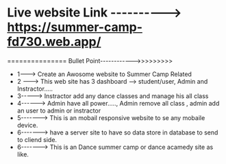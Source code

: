 # Live website Link ---------->  https://summer-camp-fd730.web.app/

===============  Bullet Point------------>>>>>>>>>

* 1---> Create an Awosome website to  Summer Camp Related 
* 2 ---> This web site has 3 dashboard --> student/user, Admin and Instractor.....
* 3-----> Instractor add any dance classes and manage his all class
* 4------> Admin have all power....., Admin remove all class , admin add an user to admin or instractor
* 5-------> This is an mobail responsive website to se any mobaile device.  
* 6------->  have a server site to have so data store in database to send to cliend side. 
* 6------->  This is an Dance summer camp or dance acamedy site as like. 
